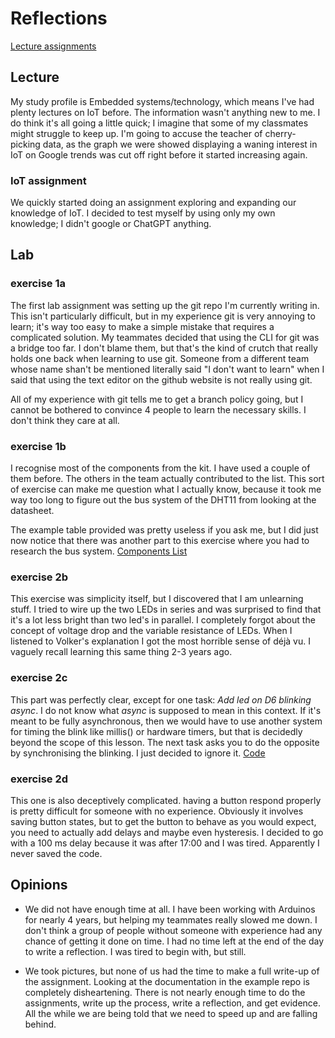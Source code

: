 # Reflections

[Lecture assignments](/Jorrit/assignments/week1/lecture1.md)

## Lecture
My study profile is Embedded systems/technology, which means I've had plenty lectures on IoT before.
The information wasn't anything new to me. I do think it's all going a little quick; I imagine that some of my classmates might struggle to keep up.
I'm going to accuse the teacher of cherry-picking data, as the graph we were showed displaying a waning interest in IoT on Google trends was cut off right before it started increasing again.

### IoT assignment
We quickly started doing an assignment exploring and expanding our knowledge of IoT.
I decided to test myself by using only my own knowledge; I didn't google or ChatGPT anything.

## Lab

### exercise 1a
The first lab assignment was setting up the git repo I'm currently writing in. This isn't particularly difficult, but in my experience git is very annoying to learn; it's way too easy to make a simple mistake that requires a complicated solution. My teammates decided that using the CLI for git was a bridge too far. I don't blame them, but that's the kind of crutch that really holds one back when learning to use git. Someone from a different team whose name shan't be mentioned literally said "I don't want to learn" when I said that using the text editor on the github website is not really using git.

All of my experience with git tells me to get a branch policy going, but I cannot be bothered to convince 4 people to learn the necessary skills. I don't think they care at all.

### exercise 1b
I recognise most of the components from the kit. I have used a couple of them before. The others in the team actually contributed to the list. This sort of exercise can make me question what I actually know, because it took me way too long to figure out the bus system of the DHT11 from looking at the datasheet.

The example table provided was pretty useless if you ask me, but I did just now notice that there was another part to this exercise where you had to research the bus system.
[Components List](/TeamThree/exercises/exercise%2002/ComponentsList.xlsx)

### exercise 2b
This exercise was simplicity itself, but I discovered that I am unlearning stuff. I tried to wire up the two LEDs in series and was surprised to find that it's a lot less bright than two led's in parallel. I completely forgot about the concept of voltage drop and the variable resistance of LEDs. When I listened to Volker's explanation I got the most horrible sense of déjà vu. I vaguely recall learning this same thing 2-3 years ago.

### exercise 2c
This part was perfectly clear, except for one task: *Add led on D6 blinking async*. I do not know what *async* is supposed to mean in this context. If it's meant to be fully asynchronous, then we would have to use another system for timing the blink like millis() or hardware timers, but that is decidedly beyond the scope of this lesson. The next task asks you to do the opposite by synchronising the blinking. I just decided to ignore it.
[Code](/TeamThree/exercises/exercise%2002/example_blink/)

### exercise 2d
This one is also deceptively complicated. having a button respond properly is pretty difficult for someone with no experience. Obviously it involves saving button states, but to get the button to behave as you would expect, you need to actually add delays and maybe even hysteresis. I decided to go with a 100 ms delay because it was after 17:00 and I was tired. Apparently I never saved the code.

## Opinions

- We did not have enough time at all.
I have been working with Arduinos for nearly 4 years, but helping my teammates really slowed me down. I don't think a group of people without someone with experience had any chance of getting it done on time. I had no time left at the end of the day to write a reflection. I was tired to begin with, but still.

- We took pictures, but none of us had the time to make a full write-up of the assignment. Looking at the documentation in the example repo is completely disheartening. There is not nearly enough time to do the assignments, write up the process, write a reflection, and get evidence. All the while we are being told that we need to speed up and are falling behind.
